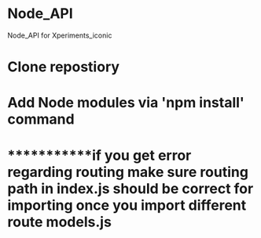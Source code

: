 # Node_API
Node_API for Xperiments_iconic

# Clone repostiory
# Add Node modules via 'npm install' command
# ***********if you get error regarding routing make sure routing path in index.js should be correct for importing once you import  different route models.js

